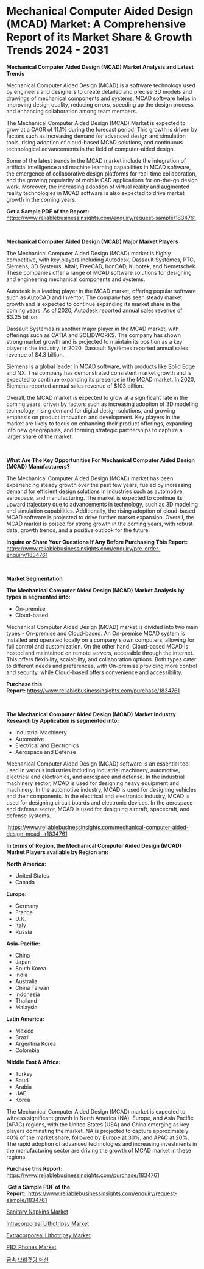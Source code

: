 <p><h1>Mechanical Computer Aided Design (MCAD) Market: A Comprehensive Report of its Market Share & Growth Trends 2024 - 2031</h1></p><p><strong>Mechanical Computer Aided Design (MCAD) Market Analysis and Latest Trends</strong></p>
<p><p>Mechanical Computer Aided Design (MCAD) is a software technology used by engineers and designers to create detailed and precise 3D models and drawings of mechanical components and systems. MCAD software helps in improving design quality, reducing errors, speeding up the design process, and enhancing collaboration among team members.</p><p>The Mechanical Computer Aided Design (MCAD) Market is expected to grow at a CAGR of 11.1% during the forecast period. This growth is driven by factors such as increasing demand for advanced design and simulation tools, rising adoption of cloud-based MCAD solutions, and continuous technological advancements in the field of computer-aided design.</p><p>Some of the latest trends in the MCAD market include the integration of artificial intelligence and machine learning capabilities in MCAD software, the emergence of collaborative design platforms for real-time collaboration, and the growing popularity of mobile CAD applications for on-the-go design work. Moreover, the increasing adoption of virtual reality and augmented reality technologies in MCAD software is also expected to drive market growth in the coming years.</p></p>
<p><strong>Get a Sample PDF of the Report:&nbsp;</strong> <a href="https://www.reliablebusinessinsights.com/enquiry/request-sample/1834761">https://www.reliablebusinessinsights.com/enquiry/request-sample/1834761</a></p>
<p>&nbsp;</p>
<p><strong>Mechanical Computer Aided Design (MCAD) Major Market Players</strong></p>
<p><p>The Mechanical Computer Aided Design (MCAD) market is highly competitive, with key players including Autodesk, Dassault Systèmes, PTC, Siemens, 3D Systems, Altair, FreeCAD, IronCAD, Kubotek, and Nemetschek. These companies offer a range of MCAD software solutions for designing and engineering mechanical components and systems.</p><p>Autodesk is a leading player in the MCAD market, offering popular software such as AutoCAD and Inventor. The company has seen steady market growth and is expected to continue expanding its market share in the coming years. As of 2020, Autodesk reported annual sales revenue of $3.25 billion.</p><p>Dassault Systèmes is another major player in the MCAD market, with offerings such as CATIA and SOLIDWORKS. The company has shown strong market growth and is projected to maintain its position as a key player in the industry. In 2020, Dassault Systèmes reported annual sales revenue of $4.3 billion.</p><p>Siemens is a global leader in MCAD software, with products like Solid Edge and NX. The company has demonstrated consistent market growth and is expected to continue expanding its presence in the MCAD market. In 2020, Siemens reported annual sales revenue of $103 billion.</p><p>Overall, the MCAD market is expected to grow at a significant rate in the coming years, driven by factors such as increasing adoption of 3D modeling technology, rising demand for digital design solutions, and growing emphasis on product innovation and development. Key players in the market are likely to focus on enhancing their product offerings, expanding into new geographies, and forming strategic partnerships to capture a larger share of the market.</p></p>
<p>&nbsp;</p>
<p><strong>What Are The Key Opportunities For Mechanical Computer Aided Design (MCAD) Manufacturers?</strong></p>
<p><p>The Mechanical Computer Aided Design (MCAD) market has been experiencing steady growth over the past few years, fueled by increasing demand for efficient design solutions in industries such as automotive, aerospace, and manufacturing. The market is expected to continue its upward trajectory due to advancements in technology, such as 3D modeling and simulation capabilities. Additionally, the rising adoption of cloud-based MCAD software is projected to drive further market expansion. Overall, the MCAD market is poised for strong growth in the coming years, with robust data, growth trends, and a positive outlook for the future.</p></p>
<p><strong>Inquire or Share Your Questions If Any Before Purchasing This Report:</strong> <a href="https://www.reliablebusinessinsights.com/enquiry/pre-order-enquiry/1834761">https://www.reliablebusinessinsights.com/enquiry/pre-order-enquiry/1834761</a></p>
<p>&nbsp;</p>
<p><strong>Market Segmentation</strong></p>
<p><strong>The Mechanical Computer Aided Design (MCAD) Market Analysis by types is segmented into:</strong></p>
<p><ul><li>On-premise</li><li>Cloud-based</li></ul></p>
<p><p>Mechanical Computer Aided Design (MCAD) market is divided into two main types - On-premise and Cloud-based. An On-premise MCAD system is installed and operated locally on a company's own computers, allowing for full control and customization. On the other hand, Cloud-based MCAD is hosted and maintained on remote servers, accessible through the internet. This offers flexibility, scalability, and collaboration options. Both types cater to different needs and preferences, with On-premise providing more control and security, while Cloud-based offers convenience and accessibility.</p></p>
<p><strong>Purchase this Report:&nbsp;</strong><a href="https://www.reliablebusinessinsights.com/purchase/1834761">https://www.reliablebusinessinsights.com/purchase/1834761</a></p>
<p>&nbsp;</p>
<p><strong>The Mechanical Computer Aided Design (MCAD) Market Industry Research by Application is segmented into:</strong></p>
<p><ul><li>Industrial Machinery</li><li>Automotive</li><li>Electrical and Electronics</li><li>Aerospace and Defense</li></ul></p>
<p><p>Mechanical Computer Aided Design (MCAD) software is an essential tool used in various industries including industrial machinery, automotive, electrical and electronics, and aerospace and defense. In the industrial machinery sector, MCAD is used for designing heavy equipment and machinery. In the automotive industry, MCAD is used for designing vehicles and their components. In the electrical and electronics industry, MCAD is used for designing circuit boards and electronic devices. In the aerospace and defense sector, MCAD is used for designing aircraft, spacecraft, and defense systems.</p></p>
<p><a href="https://www.reliablebusinessinsights.com/mechanical-computer-aided-design-mcad--r1834761">&nbsp;https://www.reliablebusinessinsights.com/mechanical-computer-aided-design-mcad--r1834761</a></p>
<p><strong>In terms of Region, the Mechanical Computer Aided Design (MCAD) Market Players available by Region are:</strong></p>
<p>
    <p> <strong> North America: </strong>
        <ul>
            <li>United States</li>
            <li>Canada</li>
        </ul>
        </p> 
    <p> <strong> Europe: </strong>
        <ul>
            <li>Germany</li>
            <li>France</li>
            <li>U.K.</li>
            <li>Italy</li>
            <li>Russia</li>
        </ul>
        </p> 
    <p> <strong> Asia-Pacific: </strong>
        <ul>
            <li>China</li>
            <li>Japan</li>
            <li>South Korea</li>
            <li>India</li>
            <li>Australia</li>
            <li>China Taiwan</li>
            <li>Indonesia</li>
            <li>Thailand</li>
            <li>Malaysia</li>
        </ul>
        </p> 
    <p> <strong> Latin America: </strong>
        <ul>
            <li>Mexico</li>
            <li>Brazil</li>
            <li>Argentina Korea</li>
            <li>Colombia</li>
        </ul>
        </p> 
    <p> <strong> Middle East & Africa: </strong>
        <ul>
            <li>Turkey</li>
            <li>Saudi</li>
            <li>Arabia</li>
            <li>UAE</li>
            <li>Korea</li>
        </ul>
    </p>
    </p>
<p><p>The Mechanical Computer Aided Design (MCAD) market is expected to witness significant growth in North America (NA), Europe, and Asia Pacific (APAC) regions, with the United States (USA) and China emerging as key players dominating the market. NA is projected to capture approximately 40% of the market share, followed by Europe at 30%, and APAC at 20%. The rapid adoption of advanced technologies and increasing investments in the manufacturing sector are driving the growth of MCAD market in these regions.</p></p>
<p><strong>Purchase this Report: </strong><a href="https://www.reliablebusinessinsights.com/purchase/1834761">https://www.reliablebusinessinsights.com/purchase/1834761</a></p>
<p>&nbsp;<strong>Get a Sample PDF of the Report:&nbsp;&nbsp;</strong><a href="https://www.reliablebusinessinsights.com/enquiry/request-sample/1834761">https://www.reliablebusinessinsights.com/enquiry/request-sample/1834761</a></p>
<p><strong></strong></p>
<p><p><a href="https://www.linkedin.com/pulse/insights-sanitary-napkins-industry-market-financial-status-39xye">Sanitary Napkins Market</a></p><p><a href="https://github.com/Angelnienowdseej3e45z3p8c/Market-Research-Report-List-3/blob/main/intracorporeal-lithotripsy-market.md">Intracorporeal Lithotripsy Market</a></p><p><a href="https://github.com/angeliabkratze/Market-Research-Report-List-2/blob/main/extracorporeal-lithotripsy-market.md">Extracorporeal Lithotripsy Market</a></p><p><a href="https://www.linkedin.com/pulse/pbx-phones-market-global-share-ranking-overall-sales-demand-crl8e">PBX Phones Market</a></p><p><a href="https://medium.com/@gunawanbudi081/%EA%B8%88%EC%86%8D-%EB%B8%8C%EB%A6%AC%ED%80%98%ED%8C%85-%EA%B8%B0%EA%B3%84-%EC%8B%9C%EC%9E%A5%EC%9D%80-%EC%8B%9C%EC%9E%A5-%EC%A0%90%EC%9C%A0%EC%9C%A8-%ED%81%AC%EA%B8%B0-%EB%B0%8F-2031%EB%85%84%EA%B9%8C%EC%A7%80-%EC%98%88%EC%83%81%EB%90%98%EB%8A%94-%EC%98%88%EC%B8%A1%EC%97%90-%EC%B4%88%EC%A0%90%EC%9D%84-%EB%A7%9E%EC%B6%A5%EB%8B%88%EB%8B%A4-5049486231b0">금속 브리켓팅 머신</a></p></p>